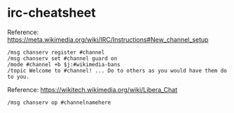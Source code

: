 # irc-cheatsheet

Reference: https://meta.wikimedia.org/wiki/IRC/Instructions#New_channel_setup

```
/msg chanserv register #channel
/msg chanserv set #channel guard on
/mode #channel +b $j:#wikimedia-bans
/topic Welcome to #channel! ... Do to others as you would have them do to you.
```

Reference: https://wikitech.wikimedia.org/wiki/Libera_Chat

```
/msg chanserv op #channelnamehere
```
